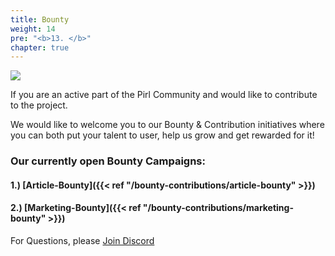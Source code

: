 ```yaml
---
title: Bounty
weight: 14
pre: "<b>13. </b>"
chapter: true
---
```


![](/images_headers/bounty.png)

 If you are an active part of the Pirl Community and would like to contribute to the project.


  We would like to welcome you to our Bounty & Contribution initiatives where you can both
 put your talent to user, help us grow and get rewarded for it!

### Our currently open Bounty Campaigns:

#### 1.) [Article-Bounty]({{< ref "/bounty-contributions/article-bounty" >}})
#### 2.) [Marketing-Bounty]({{< ref "/bounty-contributions/marketing-bounty" >}})

 For Questions, please  [Join Discord](https://discord.gg/3WXkUt9)
